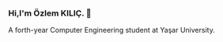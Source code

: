 ### Hi,I'm Özlem KILIÇ. 👋
A forth-year Computer Engineering student at Yaşar University.
<!--
**OzlemKlc/OzlemKlc** is a ✨ _special_ ✨ repository because its `README.md` (this file) appears on your GitHub profile.

Here are some ideas to get you started:


- 🔭 I’m currently working on Developing my skills in both front-end and back-end areas. I enjoy learning and I am interested in keeping up with new technologies.
- 🌱 I’m currently learning Python and developing websites with ASP.NET CORE MVC.
- 🎮 About Me Although I have gained many skills since I started my career, there are still many areas that I need to develop alongside the advancing technologies. Thanks to my passion for learning, I am becoming more specialized in various areas every day.
- 🎨 Additional Info Whenever I have the opportunity, I also create visual designs in addition to software development.
- 👯 I’m looking to collaborate on ...
- 🤔 I’m looking for help with ...
- 💬 Ask me about ...
- 📫 How to reach me: ...
- 😄 Pronouns: ...
- ⚡ Fun fact: ...
- 
-->
